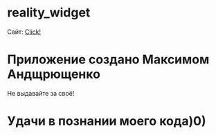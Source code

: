 # reality_widget
Сайт: <a href="http://freesexdev.github.io/reality_widget/">Click!</a>
# Приложение создано Максимом Андщрющенко
Не выдавайте за своё!
# Удачи в познании моего кода)0)
